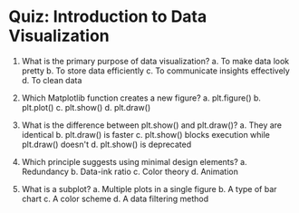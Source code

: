 # Quiz: Introduction to Data Visualization

1. What is the primary purpose of data visualization?
   a. To make data look pretty
   b. To store data efficiently
   c. To communicate insights effectively
   d. To clean data

2. Which Matplotlib function creates a new figure?
   a. plt.figure()
   b. plt.plot()
   c. plt.show()
   d. plt.draw()

3. What is the difference between plt.show() and plt.draw()?
   a. They are identical
   b. plt.draw() is faster
   c. plt.show() blocks execution while plt.draw() doesn't
   d. plt.show() is deprecated

4. Which principle suggests using minimal design elements?
   a. Redundancy
   b. Data-ink ratio
   c. Color theory
   d. Animation

5. What is a subplot?
   a. Multiple plots in a single figure
   b. A type of bar chart
   c. A color scheme
   d. A data filtering method
